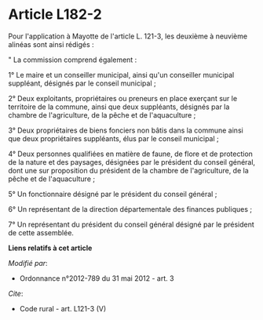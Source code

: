 # Article L182-2

Pour l'application à Mayotte de l'article L. 121-3, les deuxième à neuvième alinéas sont ainsi rédigés : 

" La commission comprend également : 

1° Le maire et un conseiller municipal, ainsi qu'un conseiller municipal suppléant, désignés par le conseil municipal ; 

2° Deux exploitants, propriétaires ou preneurs en place exerçant sur le territoire de la commune, ainsi que deux suppléants,
désignés par la chambre de l'agriculture, de la pêche et de l'aquaculture ; 

3° Deux propriétaires de biens fonciers non bâtis dans la commune ainsi que deux propriétaires suppléants, élus par le
conseil municipal ; 

4° Deux personnes qualifiées en matière de faune, de flore et de protection de la nature et des paysages, désignées par le
président du conseil général, dont une sur proposition du président de la chambre de l'agriculture, de la pêche et de
l'aquaculture ; 

5° Un fonctionnaire désigné par le président du conseil général ; 

6° Un représentant de la direction départementale des finances publiques ; 

7° Un représentant du président du conseil général désigné par le président de cette assemblée.

**Liens relatifs à cet article**

_Modifié par_:

  - Ordonnance n°2012-789 du 31 mai 2012 - art. 3

_Cite_:

  - Code rural - art. L121-3 (V)
